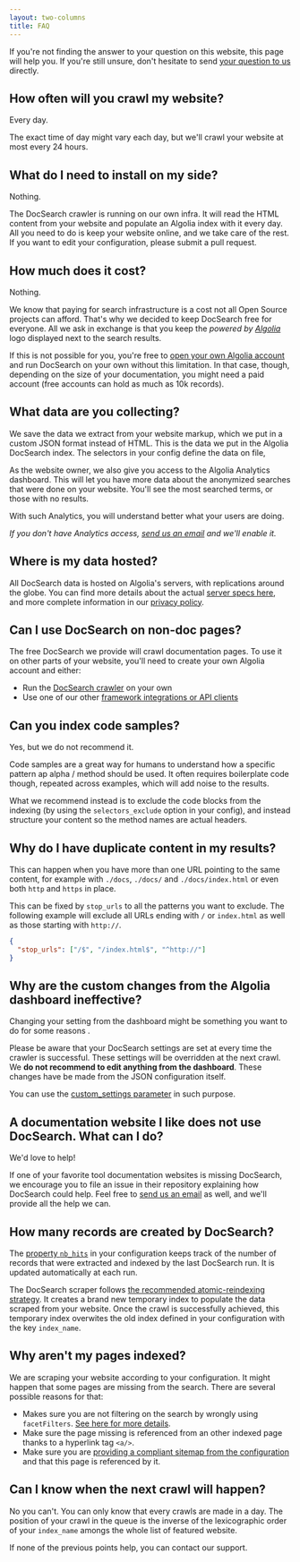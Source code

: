 ```yaml
---
layout: two-columns
title: FAQ
---
```


If you're not finding the answer to your question on this website, this page
will help you. If you're still unsure, don't hesitate to send [your question to
us][1] directly.

## How often will you crawl my website?

Every day.

The exact time of day might vary each day, but we'll crawl your website at most
every 24 hours.

## What do I need to install on my side?

Nothing.

The DocSearch crawler is running on our own infra. It will read the HTML content
from your website and populate an Algolia index with it every day. All you need
to do is keep your website online, and we take care of the rest. If you want to
edit your configuration, please submit a pull request.

## How much does it cost?

Nothing.

We know that paying for search infrastructure is a cost not all Open Source
projects can afford. That's why we decided to keep DocSearch free for everyone.
All we ask in exchange is that you keep the _powered by [Algolia][2]_ logo
displayed next to the search results.

If this is not possible for you, you're free to [open your own Algolia
account][3] and run DocSearch on your own without this limitation. In that case,
though, depending on the size of your documentation, you might need a paid
account (free accounts can hold as much as 10k records).

## What data are you collecting?

We save the data we extract from your website markup, which we put in a custom
JSON format instead of HTML. This is the data we put in the Algolia DocSearch
index. The selectors in your config define the data on file,

As the website owner, we also give you access to the Algolia Analytics
dashboard. This will let you have more data about the anonymized searches that
were done on your website. You'll see the most searched terms, or those with no
results.

With such Analytics, you will understand better what your users are doing.

_If you don't have Analytics access, [send us an email][1] and we'll enable it._

## Where is my data hosted?

All DocSearch data is hosted on Algolia's servers, with replications around the
globe. You can find more details about the actual [server specs here][4], and
more complete information in our [privacy policy][5].

## Can I use DocSearch on non-doc pages?

The free DocSearch we provide will crawl documentation pages. To use it on other
parts of your website, you'll need to create your own Algolia account and
either:

- Run the [DocSearch crawler][6] on your own
- Use one of our other [framework integrations or API clients][7]

## Can you index code samples?

Yes, but we do not recommend it.

Code samples are a great way for humans to understand how a specific pattern ap
alpha / method should be used. It often requires boilerplate code though,
repeated across examples, which will add noise to the results.

What we recommend instead is to exclude the code blocks from the indexing (by
using the `selectors_exclude` option in your config), and instead structure your
content so the method names are actual headers.

## Why do I have duplicate content in my results?

This can happen when you have more than one URL pointing to the same content,
for example with `./docs`, `./docs/` and `./docs/index.html` or even both `http`
and `https` in place.

This can be fixed by `stop_urls` to all the patterns you want to exclude. The
following example will exclude all URLs ending with `/` or `index.html` as well
as those starting with `http://`.

```json
{
  "stop_urls": ["/$", "/index.html$", "^http://"]
}
```

## Why are the custom changes from the Algolia dashboard ineffective?

Changing your setting from the dashboard might be something you want to do for
some reasons .

Please be aware that your DocSearch settings are set at every time the crawler
is successful. These settings will be overridden at the next crawl. We **do not
recommend to edit anything from the dashboard**. These changes have be made from
the JSON configuration itself.

You can use the [custom_settings parameter][8] in such purpose.

## A documentation website I like does not use DocSearch. What can I do?

We'd love to help!

If one of your favorite tool documentation websites is missing DocSearch, we
encourage you to file an issue in their repository explaining how DocSearch
could help. Feel free to [send us an email][1] as well, and we'll provide all
the help we can.

## How many records are created by DocSearch?

The [property `nb_hits`][9] in your configuration keeps track of the number of
records that were extracted and indexed by the last DocSearch run. It is updated
automatically at each run.

The DocSearch scraper follows [the recommended atomic-reindexing strategy][10].
It creates a brand new temporary index to populate the data scraped from your
website. Once the crawl is successfully achieved, this temporary index overwites
the old index defined in your configuration with the key `index_name`.

## Why aren't my pages indexed?

We are scraping your website according to your configuration. It might happen
that some pages are missing from the search. There are several possible reasons
for that:

- Makes sure you are not filtering on the search by wrongly using
  `facetFilters`. [See here for more details][11].
- Make sure the page missing is referenced from an other indexed page thanks to
  a hyperlink tag `<a/>`.
- Make sure you are [providing a compliant sitemap from the configuration][12]
  and that this page is referenced by it.

## Can I know when the next crawl will happen?

No you can't. You can only know that every crawls are made in a day. The
position of your crawl in the queue is the inverse of the lexicographic order of
your `index_name` amongs the whole list of featured website.

If none of the previous points help, you can contact our support.

[1]: mailto:docsearch@algolia.com
[2]: https://www.algolia.com/
[3]: https://www.algolia.com/pricing
[4]: https://www.algolia.com/doc/guides/infrastructure/servers/
[5]: https://www.algolia.com/policies/privacy
[6]: ./run-your-own.html
[7]: https://www.algolia.com/doc/api-reference/
[8]: ./config-file.html#custom_settings-optional
[9]: ./config-file.html#nb_hits-special
[10]:
  https://www.algolia.com/doc/guides/sending-and-managing-data/send-and-update-your-data/in-depth/asynchronicity-and-when-to-wait-for-tasks/#atomic-reindexing
[11]: https://www.algolia.com/doc/api-reference/api-parameters/facetFilters/
[12]: ./tips.html#use-a-sitemapxml
